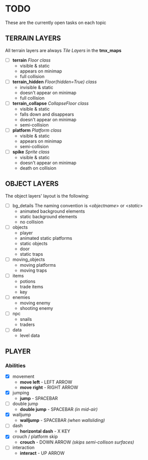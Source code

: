 # TODO
These are the currently open tasks on each topic

## TERRAIN LAYERS
All terrain layers are always *Tile Layers* in the **tmx_maps**
- [ ] **terrain**           *Floor class*
    - visible & static
    - appears on minimap
    - full collision
- [ ] **terrain_hidden**    *Floor(hidden=True) class*
    - invisible & static
    - doesn't appear on minimap
    - full collision
- [ ] **terrain_collapse**  *CollapseFloor class*
    - visible & static
    - falls down and disappears
    - doesn't appear on minimap
    - semi-collision
- [ ] **platform**          *Platform class*
    - visible & static
    - appears on minimap
    - semi-collision
- [ ] **spike**             *Sprite class*
    - visible & static
    - doesn't appear on minimap
    - death on collision

## OBJECT LAYERS
The object layers' layout is the following:
- [ ] bg_details
The naming convention is \<*objectname*> or \<*static*>
    - animated background elements
    - static background elements
    - no collision
- [ ] objects
    - player
    - animated static platforms
    - static objects
    - door
    - static traps
- [ ] moving_objects
    - moving platforms
    - moving traps
- [ ] items
    - potions
    - trade items
    - key
- [ ] enemies
    - moving enemy
    - shooting enemy
- [ ] npc
    - snails
    - traders
- [ ] data
    - level data

## PLAYER
### Abilities
- [x] movement
    - **move left** - LEFT ARROW
    - **move right** - RIGHT ARROW
- [x] jumping
    - **jump** - SPACEBAR
- [ ] double jump
    - **double jump** - SPACEBAR *(in mid-air)*
- [x] walljump
    - **walljump** - SPACEBAR *(when wallsliding)*
- [ ] dash
    - **horizontal dash** - X KEY
- [x] crouch / platform skip
    - **crouch** - DOWN ARROW *(skips semi-collison surfaces)*
- [ ] interaction
    - **interact** - UP ARROW